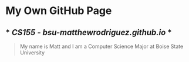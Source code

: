 # **My Own GitHub Page**
## * *CS155 - bsu-matthewrodriguez.github.io* *
>My name is Matt and I am a Computer Science Major at Boise State University
